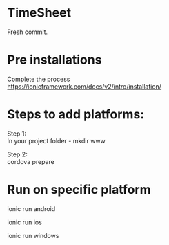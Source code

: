 # TimeSheet
Fresh commit.

# Pre installations
Complete the process https://ionicframework.com/docs/v2/intro/installation/

# Steps to add platforms:
Step 1:    
In your project folder - mkdir www 

Step 2:   
cordova prepare

# Run on specific platform  

ionic run android 

ionic run ios 

ionic run windows 


